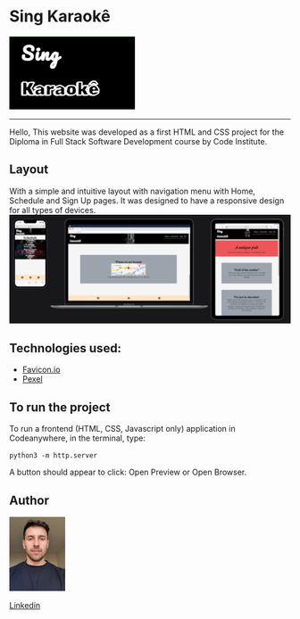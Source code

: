 # Sing Karaokê
![sing-karaoke](assets/images/sing%20karaoke.png)
<hr>
Hello,
This website was developed as a first HTML and CSS project for the Diploma in Full Stack Software Development course by Code Institute.

## Layout

With a simple and intuitive layout with navigation menu with Home, Schedule and Sign Up pages. 
It was designed to have a responsive design for all types of devices.
![responsive-design](assets/images/screendevices.png)

## Technologies used:
 
- [Favicon.io](https://favicon.io/)
- [Pexel](https://www.pexels.com/)
## To run the project
To run a frontend (HTML, CSS, Javascript only) application in Codeanywhere, in the terminal, type:
```
python3 -m http.server
```
A button should appear to click: Open Preview or Open Browser.
## Author
<img  style="width:100px" src="assets/images/me.jpeg">

[Linkedin](https://www.linkedin.com/in/marcelo-tavares-43a46b228/)